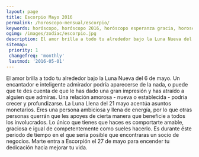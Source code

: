 ```yaml
---
layout: page
title: Escorpio Mayo 2016 
permalink: /horoscopo-mensual/escorpio/
keywords: horóscopo, horóscopo 2016, horóscopo esperanza gracia, horoscop, horóscopos gratis, horoscopo escorpio, horoscopo escorpio 2016, Tarot, Astrologia, Zodíaco, escorpio, horoscopo gratis, horoscopo del mes 
ogimg: /images/zodiac/escorpio.jpg
description: El amor brilla a todo tu alrededor bajo la Luna Nueva del 6 de mayo. Un encantador e inteligente admirador podría aparecerse de la nada, o puede que te des cuenta de que le has dado una gran impresión y has atraído a alguien que admiras. Una relación amorosa - nueva o establecida - podría crecer y profundizarse. La Luna Llena del 21 mayo acentúa asuntos monetarios. Eres una persona ambiciosa y llena de energía, por lo que otras personas querrán que les apoyes de cierta manera que beneficie a todos los involucrados. Lo único que tienes que haces es comportarte amable, graciosa e igual de competentemente como sueles hacerlo. Es durante éste periodo de tiempo en el que sería posible que encontraras un socio de negocios. Marte entra a Escorpión el 27 de mayo para encender tu dedicación hacia mejorar tu vida. 
sitemap:
 priority: 1
 changefreq: 'monthly'
 lastmod: '2016-05-01'
---
```


 El amor brilla a todo tu alrededor bajo la Luna Nueva del 6 de mayo. Un encantador e inteligente admirador podría aparecerse de la nada, o puede que te des cuenta de que le has dado una gran impresión y has atraído a alguien que admiras. Una relación amorosa - nueva o establecida - podría crecer y profundizarse. La Luna Llena del 21 mayo acentúa asuntos monetarios. Eres una persona ambiciosa y llena de energía, por lo que otras personas querrán que les apoyes de cierta manera que beneficie a todos los involucrados. Lo único que tienes que haces es comportarte amable, graciosa e igual de competentemente como sueles hacerlo. Es durante éste periodo de tiempo en el que sería posible que encontraras un socio de negocios. Marte entra a Escorpión el 27 de mayo para encender tu dedicación hacia mejorar tu vida. 
